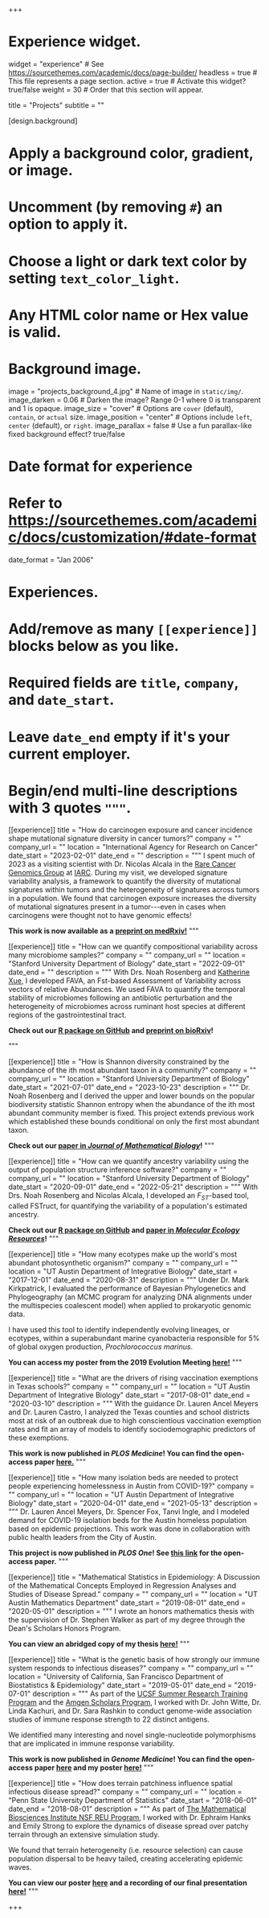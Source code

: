+++
# Experience widget.
widget = "experience"  # See https://sourcethemes.com/academic/docs/page-builder/
headless = true  # This file represents a page section.
active = true  # Activate this widget? true/false
weight = 30  # Order that this section will appear.

title = "Projects"
subtitle = ""

[design.background]
  # Apply a background color, gradient, or image.
  #   Uncomment (by removing `#`) an option to apply it.
  #   Choose a light or dark text color by setting `text_color_light`.
  #   Any HTML color name or Hex value is valid.

  # Background image.
   image = "projects_background_4.jpg"  # Name of image in `static/img/`.
   image_darken = 0.06  # Darken the image? Range 0-1 where 0 is transparent and 1 is opaque.
   image_size = "cover"  #  Options are `cover` (default), `contain`, or `actual` size.
   image_position = "center"  # Options include `left`, `center` (default), or `right`.
   image_parallax = false  # Use a fun parallax-like fixed background effect? true/false

# Date format for experience
#   Refer to https://sourcethemes.com/academic/docs/customization/#date-format
date_format = "Jan 2006"

# Experiences.
#   Add/remove as many `[[experience]]` blocks below as you like.
#   Required fields are `title`, `company`, and `date_start`.
#   Leave `date_end` empty if it's your current employer.
#   Begin/end multi-line descriptions with 3 quotes `"""`.

  [[experience]]
  title = "How do carcinogen exposure and cancer incidence shape mutational signature diversity in cancer tumors?"
  company = ""
  company_url = ""
  location = "International Agency for Research on Cancer"
  date_start = "2023-02-01"
  date_end = ""
  description = """
  I spent much of 2023 as a visiting scientist with Dr. Nicolas Alcala in the [Rare Cancer Genomics Group](https://rarecancersgenomics.com/) at [IARC](https://www.iarc.who.int/). During my visit, we developed signature variability analysis, a framework to quantify the diversity of mutational signatures within tumors and the heterogeneity of signatures across tumors in a population. We found that carcinogen exposure increases the diversity of mutational signatures present in a tumor---even in cases when carcinogens were thought not to have genomic effects! 

  **This work is now available as a [preprint on medRxiv!](https://doi.org/10.1101/2023.11.23.23298821)**
  """
 

[[experience]]
  title = "How can we quantify compositional variability across many microbiome samples?"
  company = ""
  company_url = ""
  location = "Stanford University Department of Biology"
  date_start = "2022-09-01"
  date_end = ""
  description = """
  With Drs. Noah Rosenberg and [Katherine Xue](https://katherinesxue.com/), I developed FAVA, an Fst-based Assessment of Variability across vectors of relative Abundances. We used FAVA to quantify the temporal stability of microbiomes following an antibiotic perturbation and the heterogeneity of microbiomes across ruminant host species at different regions of the gastrointestinal tract. 

  **Check out our [R package on GitHub](https://github.com/maikemorrison/FAVA) and [preprint on bioRxiv](https://doi.org/10.1101/2023.11.23.23298821)!**

  """  

[[experience]]
  title = "How is Shannon diversity constrained by the abundance of the ith most abundant taxon in a community?"
  company = ""
  company_url = ""
  location = "Stanford University Department of Biology"
  date_start = "2021-07-01"
  date_end = "2023-10-23"
  description = """
  Dr. Noah Rosenberg and I derived the upper and lower bounds on the popular biodiversity statistic Shannon entropy when the abundance of the ith most abundant community member is fixed. This project extends previous work which established these bounds conditional on only the first most abundant taxon.

  **Check out our [paper in *Journal of Mathematical Biology*](https://doi.org/10.1007/s00285-023-01997-3)!**
  """

[[experience]]
  title = "How can we quantify ancestry variability using the output of population structure inference software?"
  company = ""
  company_url = ""
  location = "Stanford University Department of Biology"
  date_start = "2020-09-01"
  date_end = "2022-05-21"
  description = """
  With Drs. Noah Rosenberg and Nicolas Alcala, I developed an $F_{ST}$-based tool, called FSTruct, for quantifying the variability of a population's estimated ancestry. 

  **Check out our [R package on GitHub](https://github.com/maikemorrison/fstruct) and [paper in *Molecular Ecology Resources*](https://doi.org/10.1111/1755-0998.13647)!**
  """


[[experience]]
  title = "How many ecotypes make up the world's most abundant photosynthetic organism?"
  company = ""
  company_url = ""
  location = "UT Austin Department of Integrative Biology"
  date_start = "2017-12-01"
  date_end = "2020-08-31"
  description = """
  Under Dr. Mark Kirkpatrick, I evaluated the performance of Bayesian Phylogenetics and Phylogeography (an MCMC program for analyzing DNA alignments under the multispecies coalescent model) when applied to prokaryotic genomic data. 

  I have used this tool to identify independently evolving lineages, or ecotypes, within a superabundant marine cyanobacteria responsible for 5% of global oxygen production, *Prochlorococcus marinus*.

  **You can access my poster from the 2019 Evolution Meeting [here!](files/poster-Evolution_2019.pdf)**
  """

[[experience]]
  title = "What are the drivers of rising vaccination exemptions in Texas schools?"
  company = ""
  company_url = ""
  location = "UT Austin Department of Integrative Biology"
  date_start = "2017-08-01"
  date_end = "2020-03-10"
  description = """
  With the guidance Dr. Lauren Ancel Meyers and Dr. Lauren Castro, I analyzed the Texas counties and school districts most at risk of an outbreak due to high conscientious vaccination exemption rates and fit an array of models to identify sociodemographic predictors of these exemptions.

  **This work is now published in *PLOS Medicine*! You can find the open-access paper [here.](https://doi.org/10.1371/journal.pmed.1003049)**
  """


[[experience]]
  title = "How many isolation beds are needed to protect people experiencing homelessness in Austin from COVID-19?"
  company = ""
  company_url = ""
  location = "UT Austin Department of Integrative Biology"
  date_start = "2020-04-01"
  date_end = "2021-05-13"
  description = """
  Dr. Lauren Ancel Meyers, Dr. Spencer Fox, Tanvi Ingle, and I modeled demand for COVID-19 isolation beds for the Austin homeless population based on epidemic projections. This work was done in collaboration with public health leaders from the City of Austin.

  **This project is now published in *PLOS One*! See [this link](https://journals.plos.org/plosone/article?id=10.1371/journal.pone.0251153) for the open-access paper.**
  """

[[experience]]
  title = "Mathematical Statistics in Epidemiology: A Discussion of the Mathematical Concepts Employed in Regression Analyses and Studies of Disease Spread."
  company = ""
  company_url = ""
  location = "UT Austin Mathematics Department"
  date_start = "2019-08-01"
  date_end = "2020-05-01"
  description = """
  I wrote an honors mathematics thesis with the supervision of Dr. Stephen Walker as part of my degree through the Dean's Scholars Honors Program.

  **You can view an abridged copy of my thesis [here!](files/undergrad_thesis.pdf)**
  """

[[experience]]
  title = "What is the genetic basis of how strongly our immune system responds to infectious diseases?"
  company = ""
  company_url = ""
  location = "University of California, San Francisco Department of Biostatistics & Epidemiology"
  date_start = "2019-05-01"
  date_end = "2019-07-01"
  description = """
  As part of the [UCSF Summer Research Training Program](https://graduate.ucsf.edu/srtp) and the [Amgen Scholars Program](https://amgenscholars.com/), I worked with Dr. John Witte, Dr. Linda Kachuri, and Dr. Sara Rashkin to conduct genome-wide association studies of immune response strength to 22 distinct antigens.

  We identified many interesting and novel single-nucleotide polymorphisms that are implicated in immune response variability.

  **This work is now published in *Genome Medicine*! You can find the open-access paper [here](https://doi.org/10.1186/s13073-020-00790-x) and my poster [here!](files/poster-UCSF_2019.pdf)**
  """

[[experience]]
  title = "How does terrain patchiness influence spatial infectious disease spread?"
  company = ""
  company_url = ""
  location = "Penn State University Department of Statistics"
  date_start = "2018-06-01"
  date_end = "2018-08-01"
  description = """
  As part of [The Mathematical Biosciences Institute NSF REU Program](https://mbi.osu.edu/education/summer-reu-program), I worked with Dr. Ephraim Hanks and Emily Strong to explore the dynamics of disease spread over patchy terrain through an extensive simulation study.
  
  We found that terrain heterogeneity (i.e. resource selection) can cause population dispersal to be heavy tailed, creating accelerating epidemic waves.

  **You can view our poster [here](files/poster-MBI_2018.pdf) and a recording of our final presentation [here!](https://archive.mbi.ohio-state.edu/video?view=speakers&id=18129&item=Maike%20Morrison)**
  """

+++

